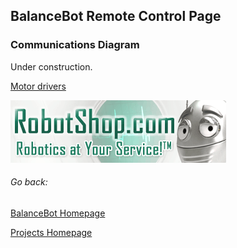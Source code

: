 ﻿## BalanceBot Remote Control Page

### Communications Diagram

Under construction.

[Motor drivers](https://www.robotshop.com/ca/en/motor-driver-dual-tb6612fng-v2-headers.html)

![Image](Pictures/robotshop-logo-345x100-en.gif)

###### Go back:

[BalanceBot Homepage](https://vashmata.github.io/BalanceBot/)

[Projects Homepage](https://vashmata.github.io)